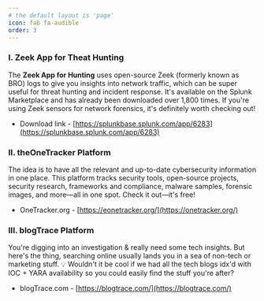 ```yaml
---
# the default layout is 'page'
icon: fab fa-audible
order: 3
---
```



### I. Zeek App for Theat Hunting 

The **Zeek App for Hunting** uses open-source Zeek (formerly known as BRO) logs to give you insights into network traffic, which can be super useful for threat hunting and incident response. It's available on the Splunk Marketplace and has already been downloaded over 1,800 times. If you're using Zeek sensors for network forensics, it's definitely worth checking out!

- Download link - [https://splunkbase.splunk.com/app/6283](https://splunkbase.splunk.com/app/6283)


### II. theOneTracker Platform

The idea is to have all the relevant and up-to-date cybersecurity information in one place. This platform tracks security tools, open-source projects, security research, frameworks and compliance, malware samples, forensic images, and more—all in one spot. Check it out—it's free!

- OneTracker.org - [https://eonetracker.org/](https://onetracker.org/)


### III. blogTrace Platform

 You're digging into an investigation & really need some tech insights. But here's the thing, searching online usually lands you in a sea of non-tech or marketing stuff. 💡 Wouldn't it be cool if we had all the tech blogs idx'd with IOC + YARA availability so you could easily find the stuff you're after?

- blogTrace.com - [https://blogtrace.com/](https://blogtrace.com/)



